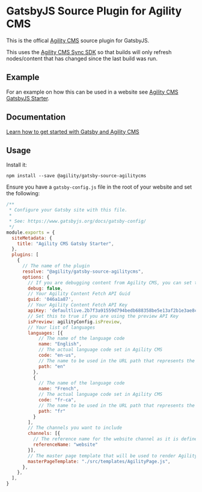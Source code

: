 # GatsbyJS Source Plugin for Agility CMS
This is the offical [Agility CMS](https://agilitycms.com) source plugin for GatsbyJS.

This uses the [Agility CMS Sync SDK](https://github.com/agility/agility-sync-sdk) so that builds will only refresh nodes/content that has changed since the last build was run.

## Example
For an example on how this can be used in a website see [Agility CMS GatsbyJS Starter](https://github.com/agility/agility-gatsby-starter).

## Documentation
[Learn how to get started with Gatsby and Agility CMS](https://help.agilitycms.com/hc/en-us/articles/360037873531)

## Usage
Install it:
```
npm install --save @agility/gatsby-source-agilitycms
```

Ensure you have a `gatsby-config.js` file in the root of your website and set the following:
```javascript
/**
 * Configure your Gatsby site with this file.
 *
 * See: https://www.gatsbyjs.org/docs/gatsby-config/
 */
module.exports = {
  siteMetadata: {
    title: "Agility CMS Gatsby Starter",
  },
  plugins: [
    {
      // The name of the plugin
      resolve: "@agility/gatsby-source-agilitycms", 
      options: {
        // If you are debugging content from Agility CMS, you can set this to `true` 
        debug: false,
        // Your Agility Content Fetch API Guid
        guid: '046a1a87', 
        // Your Agility Content Fetch API Key
        apiKey: 'defaultlive.2b7f3a91559d794bedb688358be5e13af2b1e3ae8cd39e8ed2433bbef5d8d6ac', 
        // Set this to true if you are using the preview API Key
        isPreview: agilityConfig.isPreview, 
        // Your list of languages
        languages: [{
            // The name of the language code
            name: "English",
            // The actual language code set in Agility CMS
            code: "en-us", 
            // The name to be used in the URL path that represents the current language
            path: "en"
          },
          {
            // The name of the language code
            name: "French",
            // The actual language code set in Agility CMS
            code: "fr-ca", 
            // The name to be used in the URL path that represents the current language
            path: "fr"     
          }
        ], 
        // The channels you want to include
        channels: [{
          // The reference name for the website channel as it is defined in Agility CMS
          referenceName: "website"
        }], 
        // The master page template that will be used to render Agility CMS pages
        masterPageTemplate: "./src/templates/AgilityPage.js", 
      },
    },
  ],
}
```
